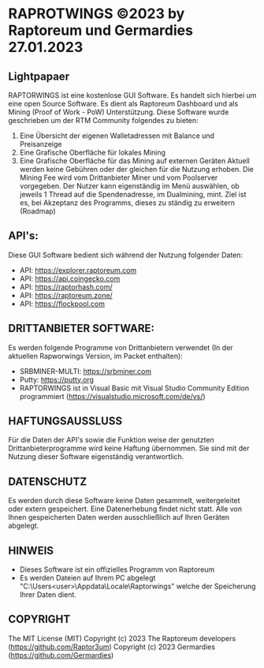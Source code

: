 RAPROTWINGS ©2023 by Raptoreum und Germardies
27.01.2023
=============================================
Lightpapaer
-----------
RAPTORWINGS ist eine kostenlose GUI Software. Es handelt sich hierbei um eine open Source Software.
Es dient als Raptoreum Dashboard und als Mining (Proof of Work - PoW) Unterstützung. 
Diese Software wurde geschrieben um der RTM Community folgendes zu bieten:
1. Eine Übersicht der eigenen Walletadressen mit Balance und Preisanzeige
2. Eine Grafische Oberfläche für lokales Mining
3. Eine Grafische Oberfläche für das Mining auf externen Geräten
Aktuell werden keine Gebühren oder der gleichen für die Nutzung erhoben.
Die Mining Fee wird vom Drittanbieter Miner und vom Poolserver vorgegeben.
Der Nutzer kann eigenständig im Menü auswählen, ob jeweils 1 Thread auf die Spendenadresse, im Dualmining, mint.
Ziel ist es, bei Akzeptanz des Programms, dieses zu ständig zu erweitern (Roadmap)

API's: 
------
Diese GUI Software bedient sich während der Nutzung folgender Daten: 
 - API: https://explorer.raptoreum.com 
 - API: https://api.coingecko.com
 - API: https://raptorhash.com/
 - API: https://raptoreum.zone/
 - API: https://flockpool.com
 
DRITTANBIETER SOFTWARE: 
-----------------------
Es werden folgende Programme von Drittanbietern verwendet (In der aktuellen Rapworwings Version, im Packet enthalten): 
- SRBMINER-MULTI: https://srbminer.com
- Putty: https://putty.org
- RAPTORWINGS ist in Visual Basic mit Visual Studio Community Edition programmiert (https://visualstudio.microsoft.com/de/vs/)
 
HAFTUNGSAUSSLUSS
----------------
Für die Daten der API's sowie die Funktion weise der genutzten Drittanbieterprogramme wird keine Haftung übernommen. 
Sie sind mit der Nutzung dieser Software eigenständig verantwortlich. 
 
DATENSCHUTZ
-----------
Es werden durch diese Software keine Daten gesammelt, weitergeleitet oder extern gespeichert. 
Eine Datenerhebung findet nicht statt. 
Alle von Ihnen gespeicherten Daten werden ausschließlich auf Ihren Geräten abgelegt. 
 
HINWEIS
-------
- Dieses Software ist ein offizielles Programm von Raptoreum
- Es werden Dateien auf Ihrem PC abgelegt "C:\Users\<user>\Appdata\Locale\Raptorwings\" welche der Speicherung Ihrer Daten dient.
 
COPYRIGHT
---------
The MIT License (MIT)
Copyright (c) 2023 The Raptoreum developers (https://github.com/Raptor3um)
Copyright (c) 2023 Germardies (https://github.com/Germardies)